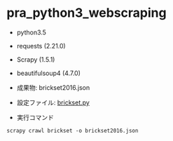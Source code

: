 # pra_python3_webscraping

* python3.5
* requests (2.21.0)
* Scrapy (1.5.1)
* beautifulsoup4 (4.7.0)


* 成果物: brickset2016.json
* 設定ファイル: [brickset.py](https://github.com/reiichii/pra_python3_webscraping/lego_scraper/spiders/brickset.py)
* 実行コマンド
```
scrapy crawl brickset -o brickset2016.json
```
